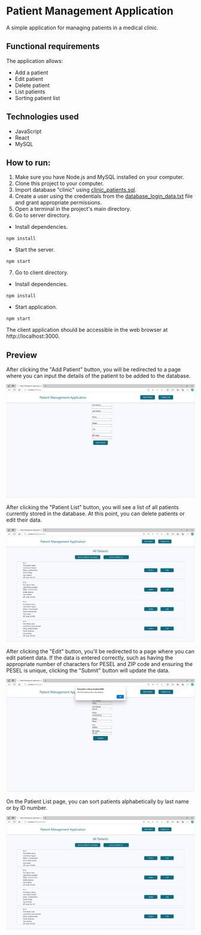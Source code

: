 # Patient Management Application

A simple application for managing patients in a medical clinic.

## Functional requirements

The application allows:
* Add a patient
* Edit patient
* Delete patient
* List patients
* Sorting patient list

## Technologies used
* JavaScript
* React
* MySQL

## How to run:
1. Make sure you have Node.js and MySQL installed on your computer.
2. Clone this project to your computer.
3. Import database "clinic" using [clinic_patients.sql](https://github.com/zolszowka/Patient_Management_Application/blob/master/database/clinic_patients.sql).
4. Create a user using the credentials from the [database_login_data.txt](https://github.com/zolszowka/Patient_Management_Application/blob/master/database/database_login_data.txt) file and grant appropriate permissions.
5. Open a terminal in the project's main directory.
6. Go to server directory.
* Install dependencies.
```
npm install
```
* Start the server.
```
npm start
```
7. Go to client directory.
* Install dependencies.
```
npm install
```
* Start application.
```
npm start
```
The client application should be accessible in the web browser at http://localhost:3000.

## Preview
After clicking the "Add Patient" button, you will be redirected to a page where you can input the details of the patient to be added to the database.

![Alt text](https://github.com/zolszowka/Patient_Management_Application/blob/master/readme/AddPatient.JPG)

After clicking the "Patient List" button, you will see a list of all patients currently stored in the database. At this point, you can delete patients or edit their data.

![Alt text](https://github.com/zolszowka/Patient_Management_Application/blob/master/readme/PatientList.JPG)

After clicking the "Edit" button, you'll be redirected to a page where you can edit patient data. If the data is entered correctly, such as having the appropriate number of characters for PESEL and ZIP code and ensuring the PESEL is unique, clicking the "Submit" button will update the data.

![Alt text](https://github.com/zolszowka/Patient_Management_Application/blob/master/readme/EditPatient.JPG)

On the Patient List page, you can sort patients alphabetically by last name or by ID number.

![Alt text](https://github.com/zolszowka/Patient_Management_Application/blob/master/readme/PatientListSorted.JPG)

